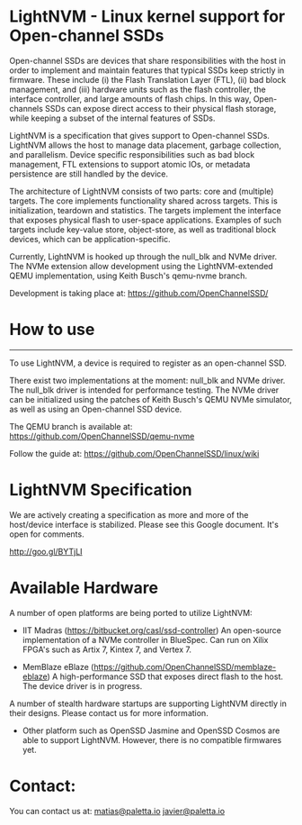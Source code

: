 # LightNVM - Linux kernel support for Open-channel SSDs

Open-channel SSDs are devices that share responsibilities with the host
in order to implement and maintain features that typical SSDs keep
strictly in firmware. These include (i) the Flash Translation Layer
(FTL), (ii) bad block management, and (iii) hardware units such as the
flash controller, the interface controller, and large amounts of flash
chips. In this way, Open-channels SSDs can expose direct
access to their physical flash storage, while keeping a subset of the
internal features of SSDs.

LightNVM is a specification that gives support to Open-channel SSDs.
LightNVM allows the host to manage data placement, garbage collection,
and parallelism. Device specific responsibilities such as bad block
management, FTL extensions to support atomic IOs, or metadata
persistence are still handled by the device.

The architecture of LightNVM consists of two parts: core and (multiple)
targets. The core implements functionality shared across targets. This
is initialization, teardown and statistics. The targets implement the
interface that exposes physical flash to user-space applications.
Examples of such targets include key-value store, object-store, as well
as traditional block devices, which can be application-specific.

Currently, LightNVM is hooked up through the null_blk and NVMe driver.
The NVMe extension allow development using the LightNVM-extended QEMU
implementation, using Keith Busch's qemu-nvme branch.

Development is taking place at:
https://github.com/OpenChannelSSD/

# How to use
-------------
To use LightNVM, a device is required to register as an open-channel
SSD.

There exist two implementations at the moment: null_blk and NVMe driver.
The null_blk driver is intended for performance testing. The NVMe driver
can be initialized using the patches of Keith Busch's QEMU NVMe
simulator, as well as using an Open-channel SSD device.

The QEMU branch is available at:
https://github.com/OpenChannelSSD/qemu-nvme

Follow the guide at: https://github.com/OpenChannelSSD/linux/wiki

# LightNVM Specification

We are actively creating a specification as more and more of the
host/device interface is stabilized. Please see this Google document.
It's open for comments.

http://goo.gl/BYTjLI

# Available Hardware

A number of open platforms are being ported to utilize LightNVM:

- IIT Madras (https://bitbucket.org/casl/ssd-controller) An open-source
implementation of a NVMe controller in BlueSpec. Can run on Xilix
FPGA's such as Artix 7, Kintex 7, and Vertex 7.

- MemBlaze eBlaze (https://github.com/OpenChannelSSD/memblaze-eblaze) A
high-performance SSD that exposes direct flash to the host. The device
driver is in progress.

A number of stealth hardware startups are supporting LightNVM directly
in their designs. Please contact us for more information.

- Other platform such as OpenSSD Jasmine and OpenSSD Cosmos are able to
support LightNVM. However, there is no compatible firmwares yet.

# Contact:
You can contact us at:
	matias@paletta.io
	javier@paletta.io

